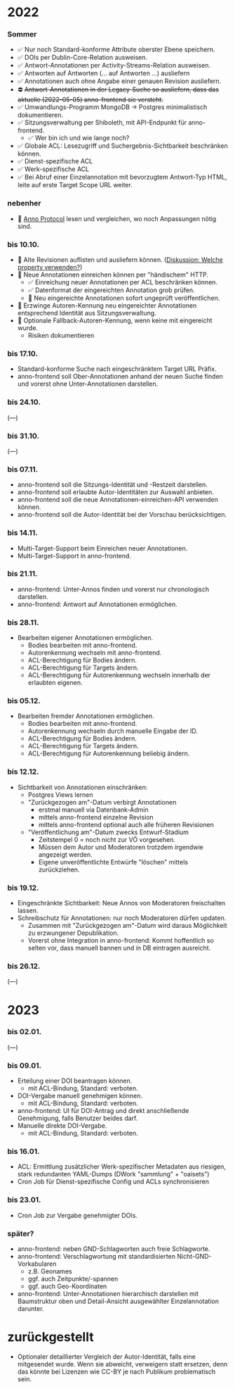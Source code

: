 ﻿
2022
====

### Sommer

* ✅ Nur noch Standard-konforme Attribute oberster Ebene speichern.
* ✅ DOIs per Dublin-Core-Relation ausweisen.
* ✅ Antwort-Annotationen per Activity-Streams-Relation ausweisen.
* ✅ Antworten auf Antworten (… auf Antworten …) ausliefern
* ✅ Annotationen auch ohne Angabe einer genauen Revision ausliefern.
* ⛔ <s>Antwort-Annotationen in der Legacy-Suche so ausliefern,
  dass das aktuelle (2022-05-05) anno-frontend sie versteht.</s>
* ✅ Umwandlungs-Programm MongoDB &rarr; Postgres minimalistisch dokumentieren.
* ✅ Sitzungsverwaltung per Shiboleth, mit API-Endpunkt für anno-frontend.
  * ✅ Wer bin ich und wie lange noch?
* ✅ Globale ACL: Lesezugriff und Suchergebnis-Sichtbarkeit beschränken können.
* ✅ Dienst-spezifische ACL
* ✅ Werk-spezifische ACL
* ✅ Bei Abruf einer Einzelannotation mit bevorzugtem Antwort-Typ HTML,
  leite auf erste Target Scope URL weiter.


### nebenher

* 🚧 [Anno Protocol][anno-proto] lesen und vergleichen,
  wo noch Anpassungen nötig sind.


### bis 10.10.

* 🚧 Alte Revisionen auflisten und ausliefern können.
  ([Diskussion: Welche property verwenden?](
  https://github.com/w3c/web-annotation/issues/446 ))
* 🚧 Neue Annotationen einreichen können per "händischem" HTTP.
  * ✅ Einreichung neuer Annotationen per ACL beschränken können.
  * ✅ Datenformat der eingereichten Annotation grob prüfen.
  * 🚧 Neu eingereichte Annotationen sofort ungeprüft veröffentlichen.
* 🚧 Erzwinge Autoren-Kennung neu eingereichter Annotationen
  entsprechend Identität aus Sitzungsverwaltung.
* 🚧 Optionale Fallback-Autoren-Kennung, wenn keine mit eingereicht wurde.
  * Risiken dokumentieren


### bis 17.10.

* Standard-konforme Suche nach eingeschränktem Target URL Präfix.
* anno-frontend soll Ober-Annotationen anhand der neuen Suche finden
  und vorerst ohne Unter-Annotationen darstellen.


### bis 24.10.

(—)


### bis 31.10.

(—)


### bis 07.11.

* anno-frontend soll die Sitzungs-Identität und -Restzeit darstellen.
* anno-frontend soll erlaubte Autor-Identitäten zur Auswahl anbieten.
* anno-frontend soll die neue Annotationen-einreichen-API verwenden können.
* anno-frontend soll die Autor-Identität bei der Vorschau berücksichtigen.


### bis 14.11.

* Multi-Target-Support beim Einreichen neuer Annotationen.
* Multi-Target-Support in anno-frontend.


### bis 21.11.

* anno-frontend: Unter-Annos finden und vorerst nur chronologisch darstellen.
* anno-frontend: Antwort auf Annotationen ermöglichen.


### bis 28.11.

* Bearbeiten eigener Annotationen ermöglichen.
  * Bodies bearbeiten mit anno-frontend.
  * Autorenkennung wechseln mit anno-frontend.
  * ACL-Berechtigung für Bodies ändern.
  * ACL-Berechtigung für Targets ändern.
  * ACL-Berechtigung für Autorenkennung wechseln innerhalb der
    erlaubten eigenen.


### bis 05.12.

* Bearbeiten fremder Annotationen ermöglichen.
  * Bodies bearbeiten mit anno-frontend.
  * Autorenkennung wechseln durch manuelle Eingabe der ID.
  * ACL-Berechtigung für Bodies ändern.
  * ACL-Berechtigung für Targets ändern.
  * ACL-Berechtigung für Autorenkennung beliebig ändern.


### bis 12.12.

* Sichtbarkeit von Annotationen einschränken:
  * Postgres Views lernen
  * "Zurückgezogen am"-Datum verbirgt Annotationen
    * erstmal manuell via Datenbank-Admin
    * mittels anno-frontend einzelne Revision
    * mittels anno-frontend optional auch alle früheren Revisionen
  * "Veröffentlichung am"-Datum zwecks Entwurf-Stadium
    * Zeitstempel 0 = noch nicht zur VÖ vorgesehen.
    * Müssen dem Autor und Moderatoren trotzdem irgendwie angezeigt werden.
    * Eigene unveröffentlichte Entwürfe "löschen" mittels zurückziehen.


### bis 19.12.

* Eingeschränkte Sichtbarkeit:
  Neue Annos von Moderatoren freischalten lassen.
* Schreibschutz für Annotationen: nur noch Moderatoren dürfen updaten.
  * Zusammen mit "Zurückgezogen am"-Datum wird daraus Möglichkeit zu
    erzwungener Depublikation.
  * Vorerst ohne Integration in anno-frontend:
    Kommt hoffentlich so selten vor, dass manuell bannen
    und in DB eintragen ausreicht.


### bis 26.12.

(—)


2023
====

### bis 02.01.

(—)


### bis 09.01.

* Erteilung einer DOI beantragen können.
  * mit ACL-Bindung, Standard: verboten.
* DOI-Vergabe manuell genehmigen können.
  * mit ACL-Bindung, Standard: verboten.
* anno-frontend: UI für DOI-Antrag und direkt anschließende Genehmigung,
  falls Benutzer beides darf.
* Manuelle direkte DOI-Vergabe.
  * mit ACL-Bindung, Standard: verboten.


### bis 16.01.

* ACL: Ermittlung zusätzlicher Werk-spezifischer Metadaten aus riesigen,
  stark redundanten YAML-Dumps (DWork "sammlung" + "oaisets")
* Cron Job für Dienst-spezifische Config und ACLs synchronisieren


### bis 23.01.

* Cron Job zur Vergabe genehmigter DOIs.


### später?

* anno-frontend: neben GND-Schlagworten auch freie Schlagworte.
* anno-frontend: Verschlagwortung mit standardisierten Nicht-GND-Vorkabularen
  * z.B. Geonames
  * ggf. auch Zeitpunkte/-spannen
  * ggf. auch Geo-Koordinaten
* anno-frontend: Unter-Annotationen hierarchisch darstellen mit Baumstruktur
  oben und Detail-Ansicht ausgewählter Einzelannotation darunter.



zurückgestellt
==============

* Optionaler detaillierter Vergleich der Autor-Identität, falls eine
  mitgesendet wurde. Wenn sie abweicht, verweigern statt ersetzen, denn das
  könnte bei Lizenzen wie CC-BY je nach Publikum problematisch sein.









  [anno-proto]: https://www.w3.org/TR/annotation-protocol/
